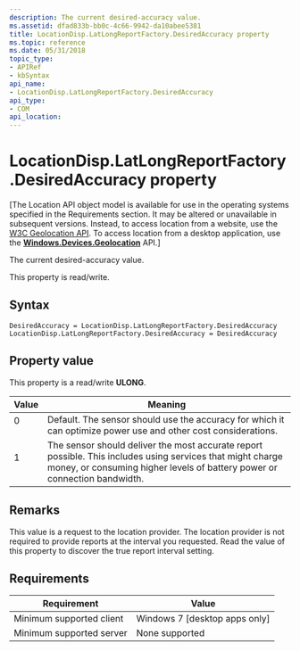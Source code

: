 ```yaml
---
description: The current desired-accuracy value.
ms.assetid: dfad833b-bb0c-4c66-9942-da10abee5381
title: LocationDisp.LatLongReportFactory.DesiredAccuracy property
ms.topic: reference
ms.date: 05/31/2018
topic_type: 
- APIRef
- kbSyntax
api_name: 
- LocationDisp.LatLongReportFactory.DesiredAccuracy
api_type: 
- COM
api_location: 
---
```


# LocationDisp.LatLongReportFactory.DesiredAccuracy property

\[The Location API object model is available for use in the operating systems specified in the Requirements section. It may be altered or unavailable in subsequent versions. Instead, to access location from a website, use the [W3C Geolocation API](/previous-versions/windows/internet-explorer/ie-developer/samples/gg589513(v=vs.85)). To access location from a desktop application, use the [**Windows.Devices.Geolocation**](/uwp/api/Windows.Devices.Geolocation) API.\]

The current desired-accuracy value.

This property is read/write.

## Syntax


```JScript
DesiredAccuracy = LocationDisp.LatLongReportFactory.DesiredAccuracy
LocationDisp.LatLongReportFactory.DesiredAccuracy = DesiredAccuracy
```



## Property value

This property is a read/write **ULONG**.



| Value                                                                        | Meaning                                                                                                                                                                                            |
|------------------------------------------------------------------------------|----------------------------------------------------------------------------------------------------------------------------------------------------------------------------------------------------|
| <dl> <dt>0</dt> </dl> | Default. The sensor should use the accuracy for which it can optimize power use and other cost considerations.<br/>                                                                          |
| <dl> <dt>1</dt> </dl> | The sensor should deliver the most accurate report possible. This includes using services that might charge money, or consuming higher levels of battery power or connection bandwidth.<br/> |



 

## Remarks

This value is a request to the location provider. The location provider is not required to provide reports at the interval you requested. Read the value of this property to discover the true report interval setting.

## Requirements



| Requirement | Value |
|-------------------------------------|--------------------------------------------|
| Minimum supported client<br/> | Windows 7 \[desktop apps only\]<br/> |
| Minimum supported server<br/> | None supported<br/>                  |



 

